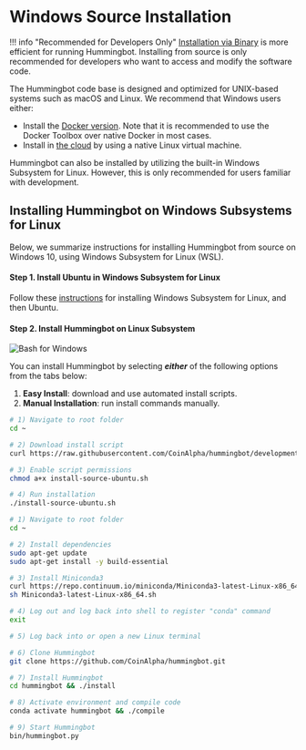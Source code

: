 # Windows Source Installation

!!! info "Recommended for Developers Only"
    [Installation via Binary](/installation/from-binary/windows/) is more efficient for running Hummingbot.  Installing from source is only recommended for developers who want to access and modify the software code.

The Hummingbot code base is designed and optimized for UNIX-based systems such as macOS and Linux. We recommend that Windows users either:

* Install the [Docker version](/installation/via-docker/windows). Note that it is recommended to use the Docker Toolbox over native Docker in most cases.
* Install in [the cloud](/installation/cloud) by using a native Linux virtual machine.

Hummingbot can also be installed by utilizing the built-in Windows Subsystem for Linux. However, this is only recommended for users familiar with development.

## Installing Hummingbot on Windows Subsystems for Linux

Below, we summarize instructions for installing Hummingbot from source on Windows 10, using Windows Subsystem for Linux (WSL).

#### Step 1. Install Ubuntu in Windows Subsystem for Linux

Follow these [instructions](https://docs.microsoft.com/en-us/windows/wsl/install-win10) for installing Windows Subsystem for Linux, and then Ubuntu.

#### Step 2. Install Hummingbot on Linux Subsystem

![Bash for Windows](/assets/img/bash-for-windows.png)

You can install Hummingbot by selecting ***either*** of the following options from the tabs below:

1. **Easy Install**: download and use automated install scripts.
2. **Manual Installation**: run install commands manually.

```bash tab="Option 1: Easy Install"
# 1) Navigate to root folder
cd ~

# 2) Download install script
curl https://raw.githubusercontent.com/CoinAlpha/hummingbot/development/installation/install-from-source/install-source-ubuntu.sh -o install-source-ubuntu.sh

# 3) Enable script permissions
chmod a+x install-source-ubuntu.sh

# 4) Run installation
./install-source-ubuntu.sh
```

```bash tab="Option 2: Manual Installation"
# 1) Navigate to root folder
cd ~

# 2) Install dependencies
sudo apt-get update
sudo apt-get install -y build-essential

# 3) Install Miniconda3
curl https://repo.continuum.io/miniconda/Miniconda3-latest-Linux-x86_64.sh -o Miniconda3-latest-Linux-x86_64.sh
sh Miniconda3-latest-Linux-x86_64.sh

# 4) Log out and log back into shell to register "conda" command
exit

# 5) Log back into or open a new Linux terminal

# 6) Clone Hummingbot
git clone https://github.com/CoinAlpha/hummingbot.git

# 7) Install Hummingbot
cd hummingbot && ./install

# 8) Activate environment and compile code
conda activate hummingbot && ./compile

# 9) Start Hummingbot
bin/hummingbot.py
```